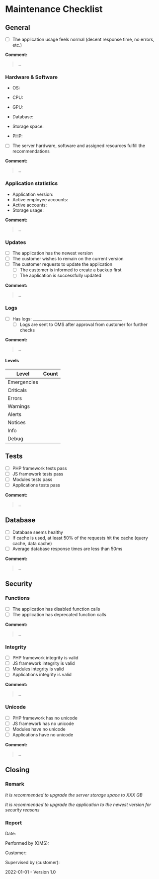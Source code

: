 # Maintenance Checklist

## General

- [ ] The application usage feels normal (decent response time, no errors, etc.)

**Comment:**

> ...

### Hardware & Software

* OS:

* CPU:

* GPU:

* Database:

* Storage space:

* PHP:

- [ ] The server hardware, software and assigned resources fulfill the recommendations

**Comment:**

> ...

### Application statistics

* Application version:
* Active employee accounts:
* Active accounts:
* Storage usage:

**Comment:**

> ...

### Updates

- [ ] The application has the newest version
- [ ] The customer wishes to remain on the current version
- [ ] The customer requests to update the application
  - [ ] The customer is informed to create a backup first
  - [ ] The application is successfully updated

**Comment:**

> ...

### Logs

- [ ] Has logs: _____________________________________________
  - [ ] Logs are sent to OMS after approval from customer for further checks

**Comment:**

> ...

#### Levels

| Level       | Count |
| ----------- | ----- |
| Emergencies |       |
| Criticals   |       |
| Errors      |       |
| Warnings    |       |
| Alerts      |       |
| Notices     |       |
| Info        |       |
| Debug       |       |

## Tests

- [ ] PHP framework tests pass
- [ ] JS framework tests pass
- [ ] Modules tests pass
- [ ] Applications tests pass

**Comment:**

> ...

## Database

- [ ] Database seems healthy
- [ ] If cache is used, at least 50% of the requests hit the cache (query cache, data cache)
- [ ] Average database response times are less than 50ms

**Comment:**

> ...

## Security

### Functions

- [ ] The application has disabled function calls
- [ ] The application has deprecated function calls

**Comment:**

> ...

### Integrity

- [ ] PHP framework integrity is valid
- [ ] JS framework integrity is valid
- [ ] Modules integrity is valid
- [ ] Applications integrity is valid

**Comment:**

> ...

### Unicode

- [ ] PHP framework has no unicode
- [ ] JS framework has no unicode
- [ ] Modules have no unicode
- [ ] Applications have no unicode

**Comment:**

> ...

## Closing

### Remark

*It is recommended to upgrade the server storage space to XXX GB*

*It is recommended to upgrade the application to the newest version for security reasons*

### Report

Date:

Performed by (OMS):

Customer:

Supervised by (customer):

2022-01-01 - Version 1.0
